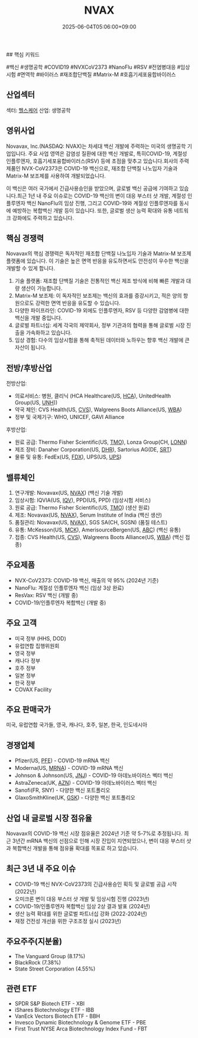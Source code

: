 ﻿---
title: "NVAX"
date: 2025-06-04T05:06:00+09:00
lastmod: 2025-06-04T05:06:00+09:00
type: docs
sidebar:
  open: true
weight: 637
---
<div style="display:none">
  <meta property="article:published_time" content="2025-06-03T20:06:00Z" />
  <meta property="article:modified_time" content="2025-06-03T20:06:00Z" />
</div>
## 핵심 키워드

#백신 #생명공학 #COVID19 #NVXCoV2373 #NanoFlu #RSV #전염병대응 #임상시험 #면역학 #바이러스 #재조합단백질 #Matrix-M #호흡기세포융합바이러스

## 산업섹터

섹터: [헬스케어](/industry-study/2산업헬스케어/)
산업: 생명공학

## 영위사업

Novavax, Inc.(NASDAQ: NVAX)는 차세대 백신 개발에 주력하는 미국의 생명공학 기업입니다. 주요 사업 영역은 감염성 질환에 대한 백신 개발로, 특히COVID-19, 계절성 인플루엔자, 호흡기세포융합바이러스(RSV) 등에 초점을 맞추고 있습니다.회사의 주력 제품인 NVX-CoV2373은 COVID-19 백신으로, 재조합 단백질 나노입자 기술과 Matrix-M 보조제를 사용하여 개발되었습니다. 

이 백신은 여러 국가에서 긴급사용승인을 받았으며, 글로벌 백신 공급에 기여하고 있습니다.최근 1년 내 주요 이슈로는 COVID-19 백신의 변이 대응 부스터 샷 개발, 계절성 인플루엔자 백신 NanoFlu의 임상 진행, 그리고 COVID-19와 계절성 인플루엔자를 동시에 예방하는 복합백신 개발 등이 있습니다. 또한, 글로벌 생산 능력 확대와 유통 네트워크 강화에도 주력하고 있습니다.

## 핵심 경쟁력

Novavax의 핵심 경쟁력은 독자적인 재조합 단백질 나노입자 기술과 Matrix-M 보조제 플랫폼에 있습니다. 이 기술은 높은 면역 반응을 유도하면서도 안전성이 우수한 백신을 개발할 수 있게 합니다.

1. 기술 플랫폼: 재조합 단백질 기술은 전통적인 백신 제조 방식에 비해 빠른 개발과 대량 생산이 가능합니다.
2. Matrix-M 보조제: 이 독자적인 보조제는 백신의 효과를 증강시키고, 적은 양의 항원으로도 강력한 면역 반응을 유도할 수 있습니다.
3. 다양한 파이프라인: COVID-19 외에도 인플루엔자, RSV 등 다양한 감염병에 대한 백신을 개발 중입니다.
4. 글로벌 파트너십: 세계 각국의 제약회사, 정부 기관과의 협력을 통해 글로벌 시장 진출을 가속화하고 있습니다.
5. 임상 경험: 다수의 임상시험을 통해 축적된 데이터와 노하우는 향후 백신 개발에 큰 자산이 됩니다.

## 전방/후방산업

전방산업:

- 의료서비스: 병원, 클리닉 (HCA Healthcare(US, [HCA](/company-analysis/hca/)), UnitedHealth Group(US, [UNH](/company-analysis/unh/)))
- 약국 체인: CVS Health(US, [CVS](/company-analysis/cvs/)), Walgreens Boots Alliance(US, [WBA](/company-analysis/wba/))
- 정부 및 국제기구: WHO, UNICEF, GAVI Alliance

후방산업:

- 원료 공급: Thermo Fisher Scientific(US, [TMO](/company-analysis/tmo/)), Lonza Group(CH, [LONN](/company-analysis/lonn/))
- 제조 장비: Danaher Corporation(US, [DHR](/company-analysis/dhr/)), Sartorius AG(DE, [SRT](/company-analysis/srt/))
- 물류 및 유통: FedEx(US, [FDX](/company-analysis/fdx/)), UPS(US, [UPS](/company-analysis/ups/))

## 밸류체인

1. 연구개발: Novavax(US, [NVAX](/company-analysis/nvax/)) (백신 기술 개발)
2. 임상시험: IQVIA(US, [IQV](/company-analysis/iqv/)), PPD(US, PPD) (임상시험 서비스)
3. 원료 공급: Thermo Fisher Scientific(US, [TMO](/company-analysis/tmo/)) (생산 원료)
4. 제조: Novavax(US, [NVAX](/company-analysis/nvax/)), Serum Institute of India (백신 생산)
5. 품질관리: Novavax(US, [NVAX](/company-analysis/nvax/)), SGS SA(CH, SGSN) (품질 테스트)
6. 유통: McKesson(US, [MCK](/company-analysis/mck/)), AmerisourceBergen(US, [ABC](/company-analysis/abc/)) (백신 유통)
7. 접종: CVS Health(US, [CVS](/company-analysis/cvs/)), Walgreens Boots Alliance(US, [WBA](/company-analysis/wba/)) (백신 접종)

## 주요제품

- NVX-CoV2373: COVID-19 백신, 매출의 약 95% (2024년 기준)
- NanoFlu: 계절성 인플루엔자 백신 (임상 3상 완료)
- ResVax: RSV 백신 (개발 중)
- COVID-19/인플루엔자 복합백신 (개발 중)

## 주요 고객

- 미국 정부 (HHS, DOD)
- 유럽연합 집행위원회
- 영국 정부
- 캐나다 정부
- 호주 정부
- 일본 정부
- 한국 정부
- COVAX Facility

## 주요 판매국가

미국, 유럽연합 국가들, 영국, 캐나다, 호주, 일본, 한국, 인도네시아

## 경쟁업체

- Pfizer(US, [PFE](/company-analysis/pfe/)) - COVID-19 mRNA 백신
- Moderna(US, [MRNA](/company-analysis/mrna/)) - COVID-19 mRNA 백신
- Johnson & Johnson(US, [JNJ](/company-analysis/jnj/)) - COVID-19 아데노바이러스 벡터 백신
- AstraZeneca(UK, [AZN](/company-analysis/azn/)) - COVID-19 아데노바이러스 벡터 백신
- Sanofi(FR, SNY) - 다양한 백신 포트폴리오
- GlaxoSmithKline(UK, [GSK](/company-analysis/gsk/)) - 다양한 백신 포트폴리오

## 산업 내 글로벌 시장 점유율

Novavax의 COVID-19 백신 시장 점유율은 2024년 기준 약 5-7%로 추정됩니다. 최근 3년간 mRNA 백신의 선점으로 인해 시장 진입이 지연되었으나, 변이 대응 부스터 샷과 복합백신 개발을 통해 점유율 확대를 목표로 하고 있습니다.

## 최근 3년 내 주요 이슈

- COVID-19 백신 NVX-CoV2373의 긴급사용승인 획득 및 글로벌 공급 시작 (2022년)
- 오미크론 변이 대응 부스터 샷 개발 및 임상시험 진행 (2023년)
- COVID-19/인플루엔자 복합백신 임상 2상 결과 발표 (2024년)
- 생산 능력 확대를 위한 글로벌 파트너십 강화 (2022-2024년)
- 재정 건전성 개선을 위한 구조조정 실시 (2023년)

## 주요주주(지분율)

- The Vanguard Group (8.17%)
- BlackRock (7.38%)
- State Street Corporation (4.55%)

## 관련 ETF

- SPDR S&P Biotech ETF - XBI
- iShares Biotechnology ETF - IBB
- VanEck Vectors Biotech ETF - BBH
- Invesco Dynamic Biotechnology & Genome ETF - PBE
- First Trust NYSE Arca Biotechnology Index Fund - FBT
